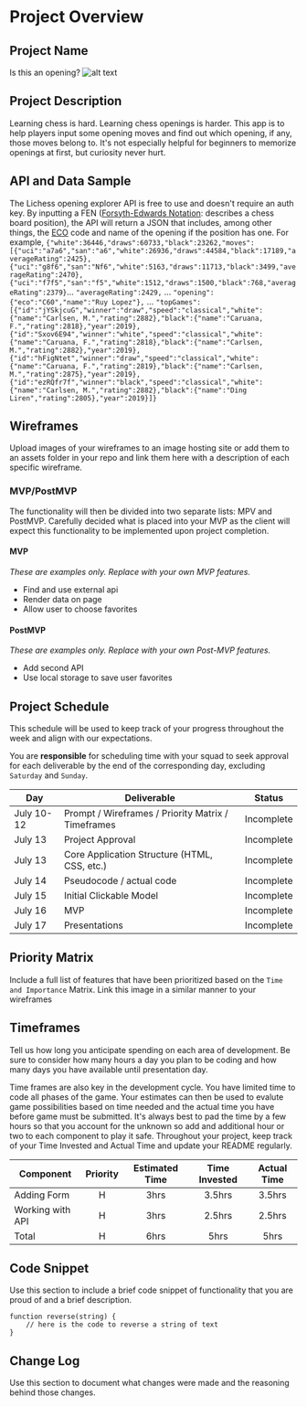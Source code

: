 # Project Overview

## Project Name

Is this an opening?
![alt text](https://imgflip.com/i/5l9yoz "sure, why not?")

## Project Description

Learning chess is hard. Learning chess openings is harder. This app is to help players input some opening moves and find out which opening, if any, those moves belong to. It's not especially helpful for beginners to memorize openings at first, but curiosity never hurt.

## API and Data Sample

The Lichess opening explorer API is free to use and doesn't require an auth key. By inputting a FEN ([Forsyth-Edwards Notation](https://en.wikipedia.org/wiki/Forsyth%E2%80%93Edwards_Notation): describes a chess board position), the API will return a JSON that includes, among other things, the [ECO](https://en.wikipedia.org/wiki/Encyclopaedia_of_Chess_Openings) code and name of the opening if the position has one. For example,
`{"white":36446,"draws":60733,"black":23262,"moves":[{"uci":"a7a6","san":"a6","white":26936,"draws":44584,"black":17189,"averageRating":2425},{"uci":"g8f6","san":"Nf6","white":5163,"draws":11713,"black":3499,"averageRating":2470},{"uci":"f7f5","san":"f5","white":1512,"draws":1500,"black":768,"averageRating":2379}`...
`"averageRating":2429,`
...
`"opening":{"eco":"C60","name":"Ruy Lopez"},`
...
`"topGames":[{"id":"jYSkjcuG","winner":"draw","speed":"classical","white":{"name":"Carlsen, M.","rating":2882},"black":{"name":"Caruana, F.","rating":2818},"year":2019},{"id":"Sxov6E94","winner":"white","speed":"classical","white":{"name":"Caruana, F.","rating":2818},"black":{"name":"Carlsen, M.","rating":2882},"year":2019},{"id":"hFigNtet","winner":"draw","speed":"classical","white":{"name":"Caruana, F.","rating":2819},"black":{"name":"Carlsen, M.","rating":2875},"year":2019},{"id":"ezRQfr7f","winner":"black","speed":"classical","white":{"name":"Carlsen, M.","rating":2882},"black":{"name":"Ding Liren","rating":2805},"year":2019}]}`

## Wireframes

Upload images of your wireframes to an image hosting site or add them to an assets folder in your repo and link them here with a description of each specific wireframe.

### MVP/PostMVP

The functionality will then be divided into two separate lists: MPV and PostMVP. Carefully decided what is placed into your MVP as the client will expect this functionality to be implemented upon project completion.

#### MVP

_These are examples only. Replace with your own MVP features._

- Find and use external api
- Render data on page
- Allow user to choose favorites

#### PostMVP

_These are examples only. Replace with your own Post-MVP features._

- Add second API
- Use local storage to save user favorites

## Project Schedule

This schedule will be used to keep track of your progress throughout the week and align with our expectations.

You are **responsible** for scheduling time with your squad to seek approval for each deliverable by the end of the corresponding day, excluding `Saturday` and `Sunday`.

| Day        | Deliverable                                        | Status     |
| ---------- | -------------------------------------------------- | ---------- |
| July 10-12 | Prompt / Wireframes / Priority Matrix / Timeframes | Incomplete |
| July 13    | Project Approval                                   | Incomplete |
| July 13    | Core Application Structure (HTML, CSS, etc.)       | Incomplete |
| July 14    | Pseudocode / actual code                           | Incomplete |
| July 15    | Initial Clickable Model                            | Incomplete |
| July 16    | MVP                                                | Incomplete |
| July 17    | Presentations                                      | Incomplete |

## Priority Matrix

Include a full list of features that have been prioritized based on the `Time and Importance` Matrix. Link this image in a similar manner to your wireframes

## Timeframes

Tell us how long you anticipate spending on each area of development. Be sure to consider how many hours a day you plan to be coding and how many days you have available until presentation day.

Time frames are also key in the development cycle. You have limited time to code all phases of the game. Your estimates can then be used to evalute game possibilities based on time needed and the actual time you have before game must be submitted. It's always best to pad the time by a few hours so that you account for the unknown so add and additional hour or two to each component to play it safe. Throughout your project, keep track of your Time Invested and Actual Time and update your README regularly.

| Component        | Priority | Estimated Time | Time Invested | Actual Time |
| ---------------- | :------: | :------------: | :-----------: | :---------: |
| Adding Form      |    H     |      3hrs      |    3.5hrs     |   3.5hrs    |
| Working with API |    H     |      3hrs      |    2.5hrs     |   2.5hrs    |
| Total            |    H     |      6hrs      |     5hrs      |    5hrs     |

## Code Snippet

Use this section to include a brief code snippet of functionality that you are proud of and a brief description.

```
function reverse(string) {
	// here is the code to reverse a string of text
}
```

## Change Log

Use this section to document what changes were made and the reasoning behind those changes.
